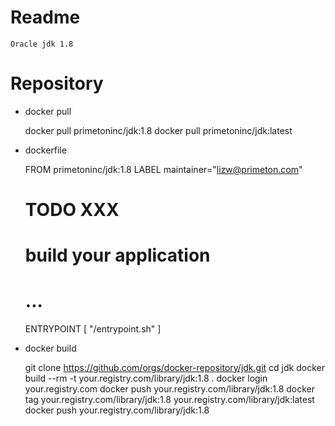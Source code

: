 # Readme

    Oracle jdk 1.8

# Repository

- docker pull

    docker pull primetoninc/jdk:1.8
    docker pull primetoninc/jdk:latest

- dockerfile

    FROM primetoninc/jdk:1.8
    LABEL maintainer="lizw@primeton.com"
    # TODO XXX
    # build your application
    # ...
    ENTRYPOINT [ "/entrypoint.sh" ]
    

- docker build
  
    git clone https://github.com/orgs/docker-repository/jdk.git
    cd jdk
    docker build --rm -t your.registry.com/library/jdk:1.8 .
    docker login your.registry.com
    docker push your.registry.com/library/jdk:1.8
    docker tag your.registry.com/library/jdk:1.8 your.registry.com/library/jdk:latest
    docker push your.registry.com/library/jdk:1.8
